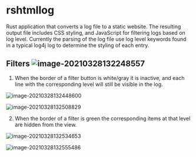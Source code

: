 # rshtmllog
Rust application that converts a log file to a static website. The resulting output file includes CSS styling, and JavaScript for filtering logs based on log level. Currently the parsing of the log file use log level keywords found in a typical log4j log to determine the styling of each entry.



## Filters ![image-20210328132248557](http://todo-programming.com/img/rshtmlog/img0.png)



1) When the border of a filter button is white/gray it is inactive, and each line with the corresponding level will still be visible in the log. 

![image-20210328132448600](http://todo-programming.com/img/rshtmlog/img1.png)

![image-20210328132508829](http://todo-programming.com/img/rshtmlog/img2.png)

2) When the border of a filter is green the corresponding items at that level are hidden from the view.

![image-20210328132534653](http://todo-programming.com/img/rshtmlog/img3.png)

![image-20210328132555486](http://todo-programming.com/img/rshtmlog/img4.png)

